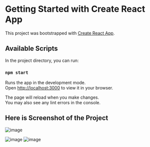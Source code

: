 # Getting Started with Create React App

This project was bootstrapped with [Create React App](https://github.com/facebook/create-react-app).

## Available Scripts

In the project directory, you can run:

### `npm start`

Runs the app in the development mode.\
Open [http://localhost:3000](http://localhost:3000) to view it in your browser.

The page will reload when you make changes.\
You may also see any lint errors in the console.

## Here is Screenshot of the Project
![image](https://github.com/purisaurabh/NewsHub/assets/87465792/a7cce236-6350-4197-b513-78b75415fd12)

![image](https://github.com/purisaurabh/NewsHub/assets/87465792/72bc1ac5-150e-4019-ba1e-50e32f856f59)
![image](https://github.com/purisaurabh/NewsHub/assets/87465792/c7c115ad-ecdc-4023-9786-061a690656ea)



